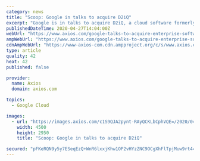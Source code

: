 ```yaml
---
category: news
title: "Scoop: Google in talks to acquire D2iQ"
excerpt: "Google is in talks to acquire D2iQ, a cloud software formerly known as Mesosphere, Axios has learned from a source close to the situation. Pricing: Expectations are that D2iQ would be valued north of the $250 million that D2iQ has raised from venture capitalists,"
publishedDateTime: 2020-04-27T14:04:00Z
webUrl: "https://www.axios.com/google-talks-to-acquire-enterprise-software-startup-d2iq-mesosphere-a0d428bf-2382-4ec6-8941-9e580e36086e.html"
ampWebUrl: "https://www.axios.com/google-talks-to-acquire-enterprise-software-startup-d2iq-mesosphere-a0d428bf-2382-4ec6-8941-9e580e36086e.html"
cdnAmpWebUrl: "https://www-axios-com.cdn.ampproject.org/c/s/www.axios.com/google-talks-to-acquire-enterprise-software-startup-d2iq-mesosphere-a0d428bf-2382-4ec6-8941-9e580e36086e.html"
type: article
quality: 42
heat: 42
published: false

provider:
  name: Axios
  domain: axios.com

topics:
  - Google Cloud

images:
  - url: "https://images.axios.com/c1S9QJA2pynt-RAyQCKLbCphVQE=/2020/04/27/1587971556861.jpg"
    width: 4500
    height: 2950
    title: "Scoop: Google in talks to acquire D2iQ"

secured: "pFKeRQN9y5y7ESeqEzQ+WnR6lxxjKhw1OP2vHYzZNC9OCgXhFlTpjMuw9rt4409fzrhiTWRw15oLHmdpKXaGN6coaMpC+q2dcvXTIvd3phijACmv4+Ozu8Be6FbphLn8EGuK12HYpdIiMwHJYDsVU1jKbI+8NLzraM88K2uyPCdJGU0AeGCGzwGmrYoaXXTjaXVsXrcnZDMdQXWAwDPs6hacpZaYs1aMg8z/0dZjOFcoVDAJDASGw/0sflUpff4kXq5sTStrwVL1Vcx8/VCXdtQeyehtwIYZtJTd3PJh+WPinclkyq322wJwLL8hAnb8;shCxpKHPTpOw4K5+WMnvJQ=="
---
```


